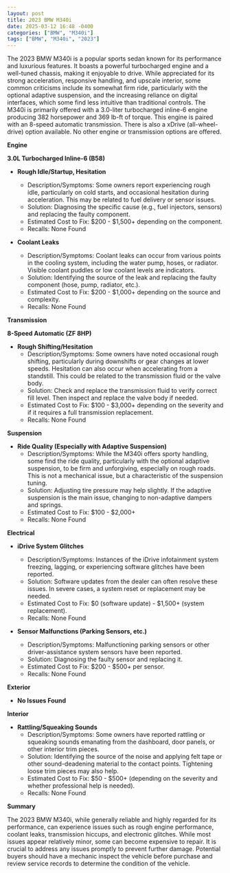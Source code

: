 ```yaml
---
layout: post
title: 2023 BMW M340i
date: 2025-03-12 16:48 -0400
categories: ["BMW", "M340i"]
tags: ["BMW", "M340i", "2023"]
---
```

The 2023 BMW M340i is a popular sports sedan known for its performance and luxurious features. It boasts a powerful turbocharged engine and a well-tuned chassis, making it enjoyable to drive. While appreciated for its strong acceleration, responsive handling, and upscale interior, some common criticisms include its somewhat firm ride, particularly with the optional adaptive suspension, and the increasing reliance on digital interfaces, which some find less intuitive than traditional controls. The M340i is primarily offered with a 3.0-liter turbocharged inline-6 engine producing 382 horsepower and 369 lb-ft of torque. This engine is paired with an 8-speed automatic transmission. There is also a xDrive (all-wheel-drive) option available. No other engine or transmission options are offered.

**Engine**

**3.0L Turbocharged Inline-6 (B58)**

* **Rough Idle/Startup, Hesitation**
    * Description/Symptoms: Some owners report experiencing rough idle, particularly on cold starts, and occasional hesitation during acceleration. This may be related to fuel delivery or sensor issues.
    * Solution: Diagnosing the specific cause (e.g., fuel injectors, sensors) and replacing the faulty component.
    * Estimated Cost to Fix: $200 - $1,500+ depending on the component.
    * Recalls: None Found

* **Coolant Leaks**
    * Description/Symptoms: Coolant leaks can occur from various points in the cooling system, including the water pump, hoses, or radiator. Visible coolant puddles or low coolant levels are indicators.
    * Solution: Identifying the source of the leak and replacing the faulty component (hose, pump, radiator, etc.).
    * Estimated Cost to Fix: $200 - $1,000+ depending on the source and complexity.
    * Recalls: None Found

**Transmission**

**8-Speed Automatic (ZF 8HP)**

* **Rough Shifting/Hesitation**
    * Description/Symptoms: Some owners have noted occasional rough shifting, particularly during downshifts or gear changes at lower speeds. Hesitation can also occur when accelerating from a standstill. This could be related to the transmission fluid or the valve body.
    * Solution: Check and replace the transmission fluid to verify correct fill level. Then inspect and replace the valve body if needed.
    * Estimated Cost to Fix: $100 - $3,000+ depending on the severity and if it requires a full transmission replacement.
    * Recalls: None Found

**Suspension**

* **Ride Quality (Especially with Adaptive Suspension)**
    * Description/Symptoms: While the M340i offers sporty handling, some find the ride quality, particularly with the optional adaptive suspension, to be firm and unforgiving, especially on rough roads. This is not a mechanical issue, but a characteristic of the suspension tuning.
    * Solution: Adjusting tire pressure may help slightly. If the adaptive suspension is the main issue, changing to non-adaptive dampers and springs.
    * Estimated Cost to Fix: $100 - $2,000+
    * Recalls: None Found

**Electrical**

* **iDrive System Glitches**
    * Description/Symptoms: Instances of the iDrive infotainment system freezing, lagging, or experiencing software glitches have been reported.
    * Solution: Software updates from the dealer can often resolve these issues. In severe cases, a system reset or replacement may be needed.
    * Estimated Cost to Fix: $0 (software update) - $1,500+ (system replacement).
    * Recalls: None Found

* **Sensor Malfunctions (Parking Sensors, etc.)**
    * Description/Symptoms: Malfunctioning parking sensors or other driver-assistance system sensors have been reported.
    * Solution: Diagnosing the faulty sensor and replacing it.
    * Estimated Cost to Fix: $200 - $500+ per sensor.
    * Recalls: None Found

**Exterior**

* **No Issues Found**

**Interior**

* **Rattling/Squeaking Sounds**
    * Description/Symptoms: Some owners have reported rattling or squeaking sounds emanating from the dashboard, door panels, or other interior trim pieces.
    * Solution: Identifying the source of the noise and applying felt tape or other sound-deadening material to the contact points. Tightening loose trim pieces may also help.
    * Estimated Cost to Fix: $50 - $500+ (depending on the severity and whether professional help is needed).
    * Recalls: None Found

**Summary**

The 2023 BMW M340i, while generally reliable and highly regarded for its performance, can experience issues such as rough engine performance, coolant leaks, transmission hiccups, and electronic glitches. While most issues appear relatively minor, some can become expensive to repair. It is crucial to address any issues promptly to prevent further damage. Potential buyers should have a mechanic inspect the vehicle before purchase and review service records to determine the condition of the vehicle.

